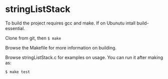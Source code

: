 # stringListStack

To build the project requires gcc and make. If on Ubunutu intall build-essential.

Clone from git, then `$ make`

Browse the Makefile for more information on building.

Browse stringListStack.c for examples on usage. You can run it after making as:

`$ make test`
